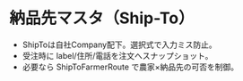 # 納品先マスタ（Ship-To）
- ShipToは自社Company配下。選択式で入力ミス防止。
- 受注時に label/住所/電話を注文へスナップショット。
- 必要なら ShipToFarmerRoute で農家×納品先の可否を制御。
